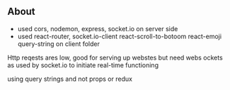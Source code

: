 ## About

- used cors, nodemon, express, socket.io on server side
- used react-router, socket.io-client react-scroll-to-botoom react-emoji query-string on client folder

Http reqests ares low, good for serving up webstes but need webs ockets as used by socket.io to initiate real-time functioning

using query strings and not props or redux
